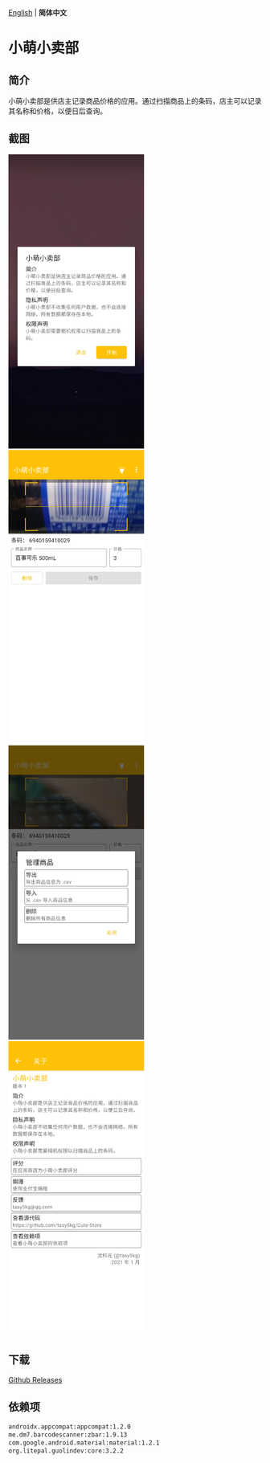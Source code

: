 [English](https://github.com/tasy5kg/CuteStore/blob/main/README.md) | **简体中文**

# 小萌小卖部

## 简介

小萌小卖部是供店主记录商品价格的应用。通过扫描商品上的条码，店主可以记录其名称和价格，以便日后查询。

## 截图

<img src="./screenshot_1_zh-rCN.webp" alt="screenshot_1" width="270" /> <img src="./screenshot_2_zh-rCN.webp" alt="screenshot_2" width="270" /> <img src="./screenshot_3_zh-rCN.webp" alt="screenshot_3" width="270" /> <img src="./screenshot_4_zh-rCN.webp" alt="screenshot_4" width="270" /> 

## 下载

[Github Releases](https://github.com/tasy5kg/CuteStore/releases)

## 依赖项

```
androidx.appcompat:appcompat:1.2.0
me.dm7.barcodescanner:zbar:1.9.13
com.google.android.material:material:1.2.1
org.litepal.guolindev:core:3.2.2
```
